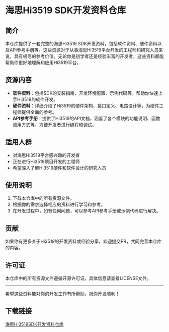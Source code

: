 # 海思Hi3519 SDK开发资料仓库

## 简介
本仓库提供了一套完整的海思Hi3519 SDK开发资料，包括软件资料、硬件资料以及API参考手册等。这些资源对于从事海思Hi3519平台开发的工程师和研究人员来说，具有极高的参考价值。无论你是初学者还是经验丰富的开发者，这些资料都能帮助你更好地理解和应用Hi3519平台。

## 资源内容
- **软件资料**：包括SDK的安装指南、开发环境配置、示例代码等，帮助你快速上手Hi3519的软件开发。
- **硬件资料**：详细介绍了Hi3519的硬件架构、接口定义、电路设计等，为硬件工程师提供全面的参考。
- **API参考手册**：提供了Hi3519的API文档，涵盖了各个模块的功能说明、函数调用方式等，方便开发者进行编程和调试。

## 适用人群
- 对海思Hi3519平台感兴趣的开发者
- 正在进行Hi3519项目开发的工程师
- 希望深入了解Hi3519硬件和软件设计的研究人员

## 使用说明
1. 下载本仓库中的所有资源文件。
2. 根据你的需求选择相应的资料进行学习和参考。
3. 在开发过程中，如有任何问题，可以参考API参考手册或示例代码进行解决。

## 贡献
如果你有更多关于Hi3519的开发资料或经验分享，欢迎提交PR，共同完善本仓库的内容。

## 许可证
本仓库中的所有资源文件遵循开源许可证，具体信息请查看LICENSE文件。

---
希望这些资料能对你的开发工作有所帮助，祝你开发顺利！

## 下载链接

[海思Hi3519SDK开发资料仓库](https://pan.quark.cn/s/d4e5ba6bc72c)